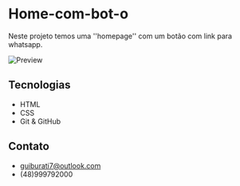 # Home-com-bot-o

Neste projeto temos uma ''homepage'' com um botão com link para whatsapp.

![Preview](./.github/guiburati.github.io_NLW_.png)


## Tecnologias

- HTML
- CSS
- Git & GitHub

## Contato

- guiburati7@outlook.com
- (48)999792000
